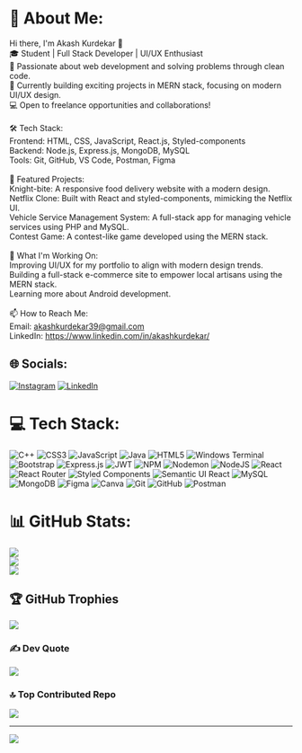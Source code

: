 # 💫 About Me:
Hi there, I'm Akash Kurdekar 👋<br>🎓 Student | Full Stack Developer | UI/UX Enthusiast<br>🌱 Passionate about web development and solving problems through clean code.<br>🚀 Currently building exciting projects in MERN stack, focusing on modern UI/UX design.<br>💻 Open to freelance opportunities and collaborations!<br><br>🛠️ Tech Stack:<br>Frontend: HTML, CSS, JavaScript, React.js, Styled-components<br>Backend: Node.js, Express.js, MongoDB, MySQL<br>Tools: Git, GitHub, VS Code, Postman, Figma<br><br>🌟 Featured Projects:<br>Knight-bite: A responsive food delivery website with a modern design.<br>Netflix Clone: Built with React and styled-components, mimicking the Netflix UI.<br>Vehicle Service Management System: A full-stack app for managing vehicle services using PHP and MySQL.<br>Contest Game: A contest-like game developed using the MERN stack.<br><br>🚀 What I'm Working On:<br>Improving UI/UX for my portfolio to align with modern design trends.<br>Building a full-stack e-commerce site to empower local artisans using the MERN stack.<br>Learning more about Android development.<br><br>📫 How to Reach Me:<br>Email: akashkurdekar39@gmail.com<br>LinkedIn: https://www.linkedin.com/in/akashkurdekar/


## 🌐 Socials:
[![Instagram](https://img.shields.io/badge/Instagram-%23E4405F.svg?logo=Instagram&logoColor=white)](https://instagram.com/unlikeakash_) [![LinkedIn](https://img.shields.io/badge/LinkedIn-%230077B5.svg?logo=linkedin&logoColor=white)](https://linkedin.com/in/akashkurdekar) 

# 💻 Tech Stack:
![C++](https://img.shields.io/badge/c++-%2300599C.svg?style=flat&logo=c%2B%2B&logoColor=white) ![CSS3](https://img.shields.io/badge/css3-%231572B6.svg?style=flat&logo=css3&logoColor=white) ![JavaScript](https://img.shields.io/badge/javascript-%23323330.svg?style=flat&logo=javascript&logoColor=%23F7DF1E) ![Java](https://img.shields.io/badge/java-%23ED8B00.svg?style=flat&logo=openjdk&logoColor=white) ![HTML5](https://img.shields.io/badge/html5-%23E34F26.svg?style=flat&logo=html5&logoColor=white) ![Windows Terminal](https://img.shields.io/badge/Windows%20Terminal-%234D4D4D.svg?style=flat&logo=windows-terminal&logoColor=white) ![Bootstrap](https://img.shields.io/badge/bootstrap-%238511FA.svg?style=flat&logo=bootstrap&logoColor=white) ![Express.js](https://img.shields.io/badge/express.js-%23404d59.svg?style=flat&logo=express&logoColor=%2361DAFB) ![JWT](https://img.shields.io/badge/JWT-black?style=flat&logo=JSON%20web%20tokens) ![NPM](https://img.shields.io/badge/NPM-%23CB3837.svg?style=flat&logo=npm&logoColor=white) ![Nodemon](https://img.shields.io/badge/NODEMON-%23323330.svg?style=flat&logo=nodemon&logoColor=%BBDEAD) ![NodeJS](https://img.shields.io/badge/node.js-6DA55F?style=flat&logo=node.js&logoColor=white) ![React](https://img.shields.io/badge/react-%2320232a.svg?style=flat&logo=react&logoColor=%2361DAFB) ![React Router](https://img.shields.io/badge/React_Router-CA4245?style=flat&logo=react-router&logoColor=white) ![Styled Components](https://img.shields.io/badge/styled--components-DB7093?style=flat&logo=styled-components&logoColor=white) ![Semantic UI React](https://img.shields.io/badge/Semantic%20UI%20React-%2335BDB2.svg?style=flat&logo=SemanticUIReact&logoColor=white) ![MySQL](https://img.shields.io/badge/mysql-4479A1.svg?style=flat&logo=mysql&logoColor=white) ![MongoDB](https://img.shields.io/badge/MongoDB-%234ea94b.svg?style=flat&logo=mongodb&logoColor=white) ![Figma](https://img.shields.io/badge/figma-%23F24E1E.svg?style=flat&logo=figma&logoColor=white) ![Canva](https://img.shields.io/badge/Canva-%2300C4CC.svg?style=flat&logo=Canva&logoColor=white) ![Git](https://img.shields.io/badge/git-%23F05033.svg?style=flat&logo=git&logoColor=white) ![GitHub](https://img.shields.io/badge/github-%23121011.svg?style=flat&logo=github&logoColor=white) ![Postman](https://img.shields.io/badge/Postman-FF6C37?style=flat&logo=postman&logoColor=white)

# 📊 GitHub Stats:
![](https://github-readme-stats.vercel.app/api?username=akashkurdekar7&theme=dark&hide_border=false&include_all_commits=false&count_private=false)<br/>
![](https://github-readme-streak-stats.herokuapp.com/?user=akashkurdekar7&theme=dark&hide_border=false)<br/>
![](https://github-readme-stats.vercel.app/api/top-langs/?username=akashkurdekar7&theme=dark&hide_border=false&include_all_commits=false&count_private=false&layout=compact)

## 🏆 GitHub Trophies
![](https://github-profile-trophy.vercel.app/?username=akashkurdekar7&theme=radical&no-frame=false&no-bg=false&margin-w=4)

### ✍️ Dev Quote
![](https://quotes-github-readme.vercel.app/api?type=horizontal&theme=tokyonight)

### 🔝 Top Contributed Repo
![](https://github-contributor-stats.vercel.app/api?username=akashkurdekar7&limit=5&theme=radical&combine_all_yearly_contributions=true)

---
[![](https://visitcount.itsvg.in/api?id=akashkurdekar7&icon=5&color=8)](https://visitcount.itsvg.in)

<!-- Proudly created with GPRM ( https://gprm.itsvg.in ) -->
